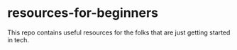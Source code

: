 # resources-for-beginners
This repo contains useful resources for the folks that are just getting started in tech.
